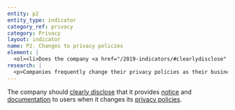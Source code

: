 ```yaml
---
entity: p2
entity_type: indicator
category_ref: privacy
category: Privacy
layout: indicator
name: P2. Changes to privacy policies
element: | 
  <ol><li>Does the company <a href="/2019-indicators/#clearlydisclose" target="_blank" rel="noopener">clearly disclose</a> that it notifies users about changes to its privacy policies?</li><li>Does the company <a href="/2019-indicators/#clearlydisclose" target="_blank" rel="noopener">clearly disclose</a> how it will directly notify users of changes?</li><li>Does the company <a href="/2019-indicators/#clearlydisclose" target="_blank" rel="noopener">clearly disclose</a> the time frame within which it provides notification prior to changes coming into effect?</li><li>Does the company maintain a <a href="/2019-indicators/#publicarchive" target="_blank" rel="noopener">public archive</a> or <a href="/2019-indicators/#changelog" target="_blank" rel="noopener">change log</a>?</li><li>(For <a href="/2019-indicators/#mobile" target="_blank" rel="noopener">mobile ecosystems</a>): Does the company <a href="/2019-indicators/#clearlydisclose" target="_blank" rel="noopener">clearly disclose</a> that it requires apps sold through its <a href="/2019-indicators/#appstore" target="_blank" rel="noopener">app store</a> to notify users when the <a href="/2019-indicators/#app" target="_blank" rel="noopener">app</a> changes its privacy policy?</li></ol>
research: | 
  <p>Companies frequently change their privacy policies as their business evolves. However, these changes can affect a user&rsquo;s privacy rights by changing what user information companies can collect, share, and store. We therefore expect companies to commit to notify users when they change these policies and to provide users with information to help them understand what these changes mean.</p><p>This indicator seeks clear disclosure by companies of their method and timeframe for notifying users about changes to privacy policies. We expect companies to commit to directly notifying users prior to changes coming into effect. The method of direct notification may differ based on the type of service. For services that require a user account, direct notification may involve sending an email or an SMS. For services that do not require a user account, direct notification should involve posting a prominent notice on the main web page or platform where users access the service. This indicator also seeks evidence that a company provides publicly available records of previous policies so that people can understand how the company&rsquo;s policies have evolved over time.</p><p><strong>Potential sources:</strong></p><ul><li>Company privacy policy</li><li>Company data use policy</li></ul>
---
```

The company should [clearly disclose](/2019-indicators/#clearlydisclose) that it provides [notice](/2019-indicators/#notice) and [documentation](/2019-indicators/#documentation) to users when it changes its [privacy policies](/2019-indicators/#privacypolicy).
